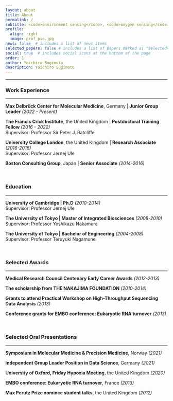 ```yaml
---
layout: about
title: About
permalink: /
subtitle: <code>environment sensing</code>, <code>oxygen sensing</code>, <code>RNA</code>, <code>vascular system</code>, and <code>data science</code>
profile:
  align: right
  image: prof_pic.jpg
news: false  # includes a list of news items
selected_papers: false # includes a list of papers marked as "selected={true}"
social: true  # includes social icons at the bottom of the page
order: 1
author: Yoichiro Sugimoto
description: Yoichiro Sugimoto
---
```


---

### Work Experience
---
**Max Delbrück Center for Molecular Medicine**, Germany \| **Junior Group Leader** _(2022 - Present)_ <br>

**The Francis Crick Institute**, the United Kingdom \| **Postdoctoral Training Fellow** _(2016 - 2022)_ <br>
Supervisor\: Professor Sir Peter J. Ratcliffe 

**University College London**, the United Kingdom \| **Research Associate** _(2016-2016)_<br>
Supervisor\: Professor Jernej Ule

**Boston Consulting Group**, Japan \| **Senior Associate** _(2014-2016)_<br>

<br>


### Education
---
**University of Cambridge \| Ph.D** _(2010-2014)_<br>
Supervisor\: Professor Jernej Ule

**The University of Tokyo \| Master of Integrated Biosciences** _(2008-2010)_<br>
Supervisor: Professor Yoshikazu Nakamura

**The University of Tokyo \| Bachelor of Engineering** _(2004-2008)_<br>
Supervisor\: Professor Teruyuki Nagamune

<br>

### Selected Awards
---
**Medical Research Council Centenary Early Career Awards** _(2012-2013)_<br>

**The scholarship from THE NAKAJIMA FOUNDATION** _(2010-2014)_<br>

**Grants to attend Practical Workshop on High-Throughput Sequencing Data Analysis** _(2013)_<br>

**Conference grants for EMBO conference: Eukaryotic RNA turnover** _(2013)_<br>


<br>

### Selected Oral Presentations
---
**Symposium in Molecular Medicine & Precision Medicine**, Norway _(2021)_<br>

**Independent Group Leader Position in Data Science**, Germany _(2021)_<br>

**University of Oxford, Friday Hypoxia Meeting**, the United Kingdom _(2020)_<br>

**EMBO conference: Eukaryotic RNA turnover**, France _(2013)_<br>

**Max Perutz Prize nominee student talks**, the United Kingdom _(2012)_<br>


<br>

